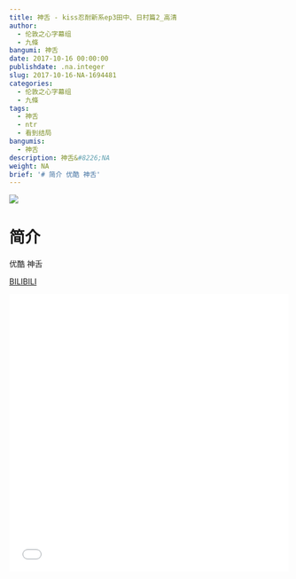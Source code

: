 ```yaml
---
title: 神舌 - kiss忍耐新系ep3田中、日村篇2_高清
author:
  - 伦敦之心字幕组
  - 九條
bangumi: 神舌
date: 2017-10-16 00:00:00
publishdate: .na.integer
slug: 2017-10-16-NA-1694481
categories:
  - 伦敦之心字幕组
  - 九條
tags:
  - 神舌
  - ntr
  - 看到结局
bangumis:
  - 神舌
description: 神舌&#8226;NA
weight: NA
brief: '# 简介 优酷 神舌'
---
```


![](https://i.imgur.com/s8CfCKq.png)

# 简介  
优酷 神舌

  [BILIBILI](https://www.bilibili.com/video/av1694481/)


<div class="vcontainer">  <iframe class='video' src="//www.bilibili.com/blackboard/player.html?aid=1694481" width="100%" height="500" frameborder="0" allowfullscreen="allowfullscreen"></iframe></div>
